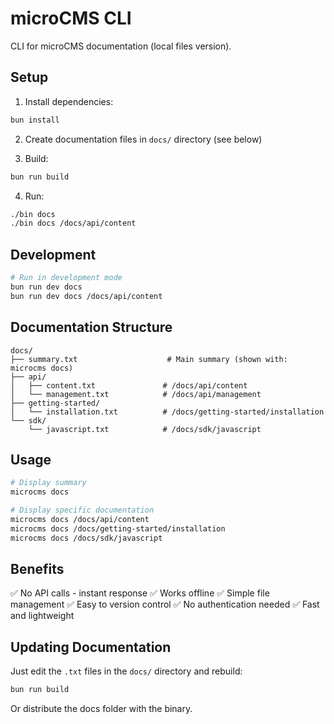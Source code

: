 # microCMS CLI

CLI for microCMS documentation (local files version).

## Setup

1. Install dependencies:
```bash
bun install
```

2. Create documentation files in `docs/` directory (see below)

3. Build:
```bash
bun run build
```

4. Run:
```bash
./bin docs
./bin docs /docs/api/content
```

## Development

```bash
# Run in development mode
bun run dev docs
bun run dev docs /docs/api/content
```

## Documentation Structure

```
docs/
├── summary.txt                    # Main summary (shown with: microcms docs)
├── api/
│   ├── content.txt               # /docs/api/content
│   └── management.txt            # /docs/api/management
├── getting-started/
│   └── installation.txt          # /docs/getting-started/installation
└── sdk/
    └── javascript.txt            # /docs/sdk/javascript
```

## Usage

```bash
# Display summary
microcms docs

# Display specific documentation
microcms docs /docs/api/content
microcms docs /docs/getting-started/installation
microcms docs /docs/sdk/javascript
```

## Benefits

✅ No API calls - instant response
✅ Works offline
✅ Simple file management
✅ Easy to version control
✅ No authentication needed
✅ Fast and lightweight

## Updating Documentation

Just edit the `.txt` files in the `docs/` directory and rebuild:

```bash
bun run build
```

Or distribute the docs folder with the binary.